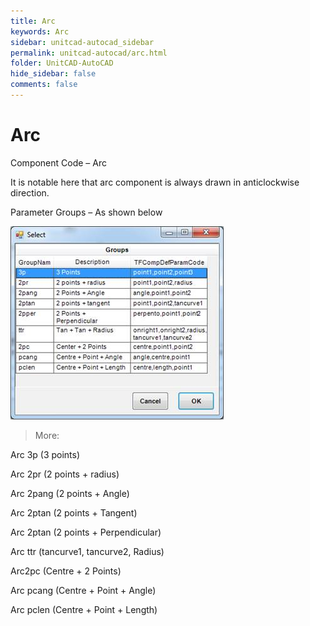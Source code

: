 ```yaml
---
title: Arc
keywords: Arc
sidebar: unitcad-autocad_sidebar
permalink: unitcad-autocad/arc.html
folder: UnitCAD-AutoCAD
hide_sidebar: false
comments: false
---
```

# Arc

Component Code – Arc

It is notable here that arc component is always drawn in anticlockwise direction.

Parameter Groups – As shown below

![](/images/arc-select.jpg)

> More:

Arc 3p (3 points)

Arc 2pr (2 points + radius)

Arc 2pang (2 points + Angle)

Arc 2ptan (2 points + Tangent)

Arc 2ptan (2 points + Perpendicular)

Arc ttr (tancurve1, tancurve2, Radius)

Arc2pc (Centre + 2 Points)

Arc pcang (Centre + Point + Angle)

Arc pclen (Centre + Point + Length)
